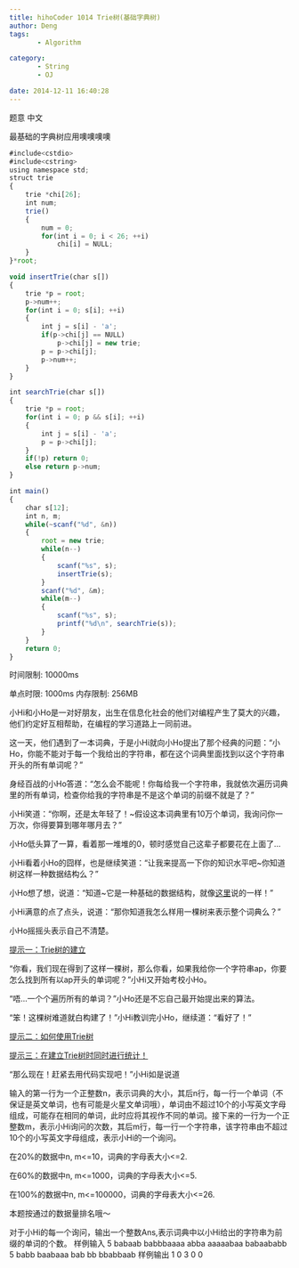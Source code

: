 ```yaml
---
title: hihoCoder 1014 Trie树(基础字典树)
author: Deng
tags: 
       - Algorithm

category: 
       - String
       - OJ

date: 2014-12-11 16:40:28
---
```

题意 中文

最基础的字典树应用噢噢噢噢

```js 
#include<cstdio>
#include<cstring>
using namespace std;
struct trie
{
    trie *chi[26];
    int num;
    trie()
    {
        num = 0;
        for(int i = 0; i < 26; ++i)
            chi[i] = NULL;
    }
}*root;

void insertTrie(char s[])
{
    trie *p = root;
    p->num++;
    for(int i = 0; s[i]; ++i)
    {
        int j = s[i] - 'a';
        if(p->chi[j] == NULL)
            p->chi[j] = new trie;
        p = p->chi[j];
        p->num++;
    }
}

int searchTrie(char s[])
{
    trie *p = root;
    for(int i = 0; p && s[i]; ++i)
    {
        int j = s[i] - 'a';
        p = p->chi[j];
    }
    if(!p) return 0;
    else return p->num;
}

int main()
{
    char s[12];
    int n, m;
    while(~scanf("%d", &n))
    {
        root = new trie;
        while(n--)
        {
            scanf("%s", s);
            insertTrie(s);
        }
        scanf("%d", &m);
        while(m--)
        {
            scanf("%s", s);
            printf("%d\n", searchTrie(s));
        }
    }
    return 0;
}
```

时间限制: 10000ms

单点时限: 1000ms
内存限制: 256MB

小Hi和小Ho是一对好朋友，出生在信息化社会的他们对编程产生了莫大的兴趣，他们约定好互相帮助，在编程的学习道路上一同前进。

这一天，他们遇到了一本词典，于是小Hi就向小Ho提出了那个经典的问题：“小Ho，你能不能对于每一个我给出的字符串，都在这个词典里面找到以这个字符串开头的所有单词呢？”

身经百战的小Ho答道：“怎么会不能呢！你每给我一个字符串，我就依次遍历词典里的所有单词，检查你给我的字符串是不是这个单词的前缀不就是了？”

小Hi笑道：“你啊，还是太年轻了！~假设这本词典里有10万个单词，我询问你一万次，你得要算到哪年哪月去？”

小Ho低头算了一算，看着那一堆堆的0，顿时感觉自己这辈子都要花在上面了...

小Hi看着小Ho的囧样，也是继续笑道：“让我来提高一下你的知识水平吧~你知道树这样一种数据结构么？”

小Ho想了想，说道：“知道~它是一种基础的数据结构，就像[这里](http://zh.wikipedia.org/wiki/%E6%A0%91_(%E6%95%B0%E6%8D%AE%E7%BB%93%E6%9E%84))说的一样！”

小Hi满意的点了点头，说道：“那你知道我怎么样用一棵树来表示整个词典么？”

小Ho摇摇头表示自己不清楚。

[提示一：Trie树的建立](http://hihocoder.com/problemset/problem/1014#)

“你看，我们现在得到了这样一棵树，那么你看，如果我给你一个字符串ap，你要怎么找到所有以ap开头的单词呢？”小Hi又开始考校小Ho。

“唔...一个个遍历所有的单词？”小Ho还是不忘自己最开始提出来的算法。

“笨！这棵树难道就白构建了！”小Hi教训完小Ho，继续道：“看好了！”

[提示二：如何使用Trie树](http://hihocoder.com/problemset/problem/1014#)

[提示三：在建立Trie树时同时进行统计！](http://hihocoder.com/problemset/problem/1014#)

“那么现在！赶紧去用代码实现吧！”小Hi如是说道

输入的第一行为一个正整数n，表示词典的大小，其后n行，每一行一个单词（不保证是英文单词，也有可能是火星文单词哦），单词由不超过10个的小写英文字母组成，可能存在相同的单词，此时应将其视作不同的单词。接下来的一行为一个正整数m，表示小Hi询问的次数，其后m行，每一行一个字符串，该字符串由不超过10个的小写英文字母组成，表示小Hi的一个询问。

在20%的数据中n, m<=10，词典的字母表大小<=2.

在60%的数据中n, m<=1000，词典的字母表大小<=5.

在100%的数据中n, m<=100000，词典的字母表大小<=26.

本题按通过的数据量排名哦～

对于小Hi的每一个询问，输出一个整数Ans,表示词典中以小Hi给出的字符串为前缀的单词的个数。
样例输入 5 babaab babbbaaaa abba aaaaabaa babaababb 5 babb baabaaa bab bb bbabbaab 样例输出 1 0 3 0 0